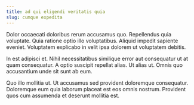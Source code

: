 ```yaml
---
title: ad qui eligendi veritatis quia
slug: cumque expedita
---
```


Dolor occaecati doloribus rerum accusamus quo. Repellendus quia voluptate. Quia ratione optio illo voluptatibus. Aliquid impedit sapiente eveniet. Voluptatem explicabo in velit ipsa dolorem ut voluptatem debitis.

In est adipisci et. Nihil necessitatibus similique error aut consequatur ut at quam consequatur. A optio suscipit repellat alias. Ut alias ut. Omnis quo accusantium unde sit sunt ab eum.

Quo illo mollitia ut. Ut accusamus sed provident doloremque consequatur. Doloremque eum quia laborum placeat est eos omnis nostrum. Provident quos cum assumenda et deserunt mollitia est.
